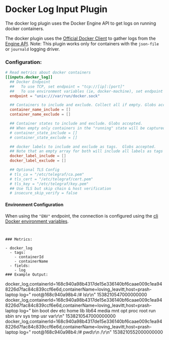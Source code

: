 # Docker Log Input Plugin

The docker log plugin uses the Docker Engine API to get logs on running
docker containers.

The docker plugin uses the [Official Docker Client](https://github.com/moby/moby/tree/master/client)
to gather logs from the [Engine API](https://docs.docker.com/engine/api/v1.24/).
Note: This plugin works only for containers with the `json-file` or `journald` logging driver.
### Configuration:

```toml
# Read metrics about docker containers
[[inputs.docker_log]]
  ## Docker Endpoint
  ##   To use TCP, set endpoint = "tcp://[ip]:[port]"
  ##   To use environment variables (ie, docker-machine), set endpoint = "ENV"
  endpoint = "unix:///var/run/docker.sock"

  ## Containers to include and exclude. Collect all if empty. Globs accepted.
  container_name_include = []
  container_name_exclude = []

  ## Container states to include and exclude. Globs accepted.
  ## When empty only containers in the "running" state will be captured.
  # container_state_include = []
  # container_state_exclude = []

  ## docker labels to include and exclude as tags.  Globs accepted.
  ## Note that an empty array for both will include all labels as tags
  docker_label_include = []
  docker_label_exclude = []

  ## Optional TLS Config
  # tls_ca = "/etc/telegraf/ca.pem"
  # tls_cert = "/etc/telegraf/cert.pem"
  # tls_key = "/etc/telegraf/key.pem"
  ## Use TLS but skip chain & host verification
  # insecure_skip_verify = false
```

#### Environment Configuration

When using the `"ENV"` endpoint, the connection is configured using the
[cli Docker environment variables](https://godoc.org/github.com/moby/moby/client#NewEnvClient).

```


### Metrics:

- docker_log
  - tags:
    - containerId
    - containerName
  - fields:
    - log
### Example Output:

```
docker_log,containerId=168c940a98b4317de15e336140bf6caae009c1ea948226d7fac84c839ccf6e6d,containerName=loving_leavitt,host=prash-laptop log=" root@168c940a98b4:/# ls\r\n" 1538210547000000000
docker_log,containerId=168c940a98b4317de15e336140bf6caae009c1ea948226d7fac84c839ccf6e6d,containerName=loving_leavitt,host=prash-laptop log=" bin  boot  dev  etc  home  lib  lib64  media  mnt  opt  proc  root  run  sbin  srv  sys  tmp  usr  var\r\n" 1538210547000000000
docker_log,containerId=168c940a98b4317de15e336140bf6caae009c1ea948226d7fac84c839ccf6e6d,containerName=loving_leavitt,host=prash-laptop log=" root@168c940a98b4:/# pwd\r\n /\r\n" 1538210552000000000
```
